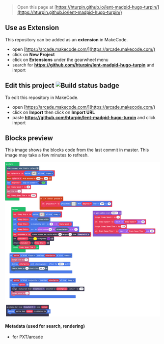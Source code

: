  


> Open this page at [https://hturpin.github.io/lent-madpid-hugo-turpin/](https://hturpin.github.io/lent-madpid-hugo-turpin/)

## Use as Extension

This repository can be added as an **extension** in MakeCode.

* open [https://arcade.makecode.com/](https://arcade.makecode.com/)
* click on **New Project**
* click on **Extensions** under the gearwheel menu
* search for **https://github.com/hturpin/lent-madpid-hugo-turpin** and import

## Edit this project ![Build status badge](https://github.com/hturpin/lent-madpid-hugo-turpin/workflows/MakeCode/badge.svg)

To edit this repository in MakeCode.

* open [https://arcade.makecode.com/](https://arcade.makecode.com/)
* click on **Import** then click on **Import URL**
* paste **https://github.com/hturpin/lent-madpid-hugo-turpin** and click import

## Blocks preview

This image shows the blocks code from the last commit in master.
This image may take a few minutes to refresh.

![A rendered view of the blocks](https://github.com/hturpin/lent-madpid-hugo-turpin/raw/master/.github/makecode/blocks.png)

#### Metadata (used for search, rendering)

* for PXT/arcade
<script src="https://makecode.com/gh-pages-embed.js"></script><script>makeCodeRender("{{ site.makecode.home_url }}", "{{ site.github.owner_name }}/{{ site.github.repository_name }}");</script>

